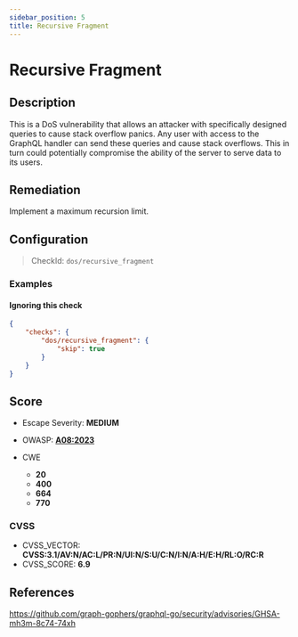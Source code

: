 ```yaml
---
sidebar_position: 5
title: Recursive Fragment
---
```


# Recursive Fragment

## Description

This is a DoS vulnerability that allows an attacker with specifically designed queries to cause stack overflow panics. Any user with access to the GraphQL handler can send these queries and cause stack overflows. This in turn could potentially compromise the ability of the server to serve data to its users.

## Remediation

Implement a maximum recursion limit.


## Configuration

> CheckId: `dos/recursive_fragment`


### Examples


#### Ignoring this check

```json
{
    "checks": {
        "dos/recursive_fragment": {
            "skip": true
        }
    }
}
```




## Score

- Escape Severity: **<span className="medium-severity">MEDIUM</span>**
- OWASP: **[A08:2023](https://github.com/OWASP/API-Security/blob/master/2023/en/src/0xa8-lack-of-protection-from-automated-threats.md)**

- CWE
  - **20**
  - **400**
  - **664**
  - **770**




### CVSS

- CVSS_VECTOR: **CVSS:3.1/AV:N/AC:L/PR:N/UI:N/S:U/C:N/I:N/A:H/E:H/RL:O/RC:R**
- CVSS_SCORE: **6.9**

## References

https://github.com/graph-gophers/graphql-go/security/advisories/GHSA-mh3m-8c74-74xh

